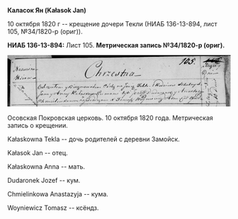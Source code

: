 **Каласок Ян (Kałasok Jan)**

10 октября 1820 г -- крещение дочери Текли (НИАБ 136-13-894, лист 105,
№34/1820-р (ориг)).

**НИАБ 136-13-894:** Лист 105. **Метрическая запись №34/1820-р (ориг).**

![](./media/f68e1193832b6cd087cbde970102b5b78f824f06.png)

Осовская Покровская церковь. 10 октября 1820 года. Метрическая запись о
крещении.

Kałaskowna Tekla -- дочь родителей с деревни Замойск.

Kałasok Jan -- отец.

Kałaskowna Anna -- мать.

Dudaronek Jozef -- кум.

Chmielinkowa Anastazyja -- кума.

Woyniewicz Tomasz -- ксёндз.
